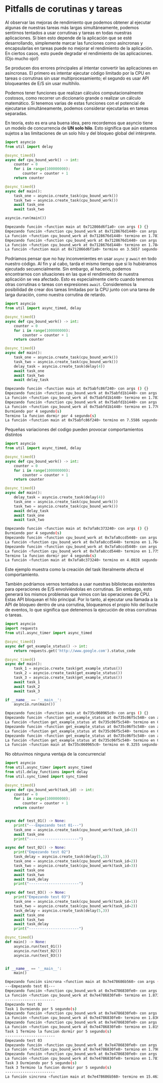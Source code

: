 # Pitfalls de corutinas y tareas


Al observar las mejoras de rendimiento que podemos obtener al ejecutar algunas de nuestras tareas más largas simultáneamente, podemos sentirnos tentados a usar corrutinas y tareas en todas nuestras aplicaciones. Si bien esto depende de la aplicación que se esté desarrollando, simplemente marcar las funciones como asíncronas y encapsularlas en tareas puede no mejorar el rendimiento de la aplicación. En ciertos casos, esto puede degradar el rendimiento de las aplicaciones. (Ojo mucho ojo!)

Se producen dos errores principales al intentar convertir las aplicaciones en asíncronas. El primero es intentar ejecutar código limitado por la CPU en tareas o corrutinas sin usar multiprocesamiento; el segundo es usar API bloqueantes de E/S sin usar multihilo.

Podemos tener funciones que realizan cálculos computacionalmente costosos, como recorrer un diccionario grande o realizar un cálculo matemático. Si tenemos varias de estas funciones con el potencial de ejecutarse simultáneamente, podemos considerar ejecutarlas en tareas separadas. 

En teoría, esto es era una buena idea, pero recordemos que asyncio tiene un modelo de concurrencia de **UN solo hilo**. Esto significa que aún estamos sujetos a las limitaciones de un solo hilo y del bloqueo global del intérprete.


```python title="Ejemplo" linenums="1"
import asyncio
from util import delay

@async_timed()
async def cpu_bound_work() -> int:
    counter = 0
    for i in range(100000000):
        counter = counter + 1
    return counter

@async_timed()
async def main():
    task_one = asyncio.create_task(cpu_bound_work())
    task_two = asyncio.create_task(cpu_bound_work())
    await task_one
    await task_two

asyncio.run(main())
```


```bash title="Salida"
Empezando función <function main at 0x712866d6f1a0> con args () {}
Empezando función <function cpu_bound_work at 0x7128676d1440> con args () {}
La función <function cpu_bound_work at 0x7128676d1440> termino en 1.7814 segundo(s)
Empezando función <function cpu_bound_work at 0x7128676d1440> con args () {}
La función <function cpu_bound_work at 0x7128676d1440> termino en 1.7840 segundo(s)
La función <function main at 0x712866d6f1a0> termino en 3.5657 segundo(s)s
```


Podríamos pensar que no hay inconvenientes en usar `async` y `await` en todo nuestro código. Al fin y al cabo, tarda el mismo tiempo que si lo hubiéramos ejecutado secuencialmente. Sin embargo, al hacerlo, podemos encontrarnos con situaciones en las que el rendimiento de nuestra aplicación se vea afectado. Esto es especialmente cierto cuando tenemos otras corrutinas o tareas con expresiones `await`. 
Consideremos la posibilidad de crear dos tareas limitadas por la CPU junto con una tarea de larga duración, como nuestra corrutina de retardo.


```python title="Ejemplo" linenums="1"
import asyncio
from util import async_timed, delay

@async_timed()
async def cpu_bound_work() -> int:
    counter = 0
    for i in range(100000000):
        counter = counter + 1
    return counter

@async_timed()
async def main():
    task_one = asyncio.create_task(cpu_bound_work())
    task_two = asyncio.create_task(cpu_bound_work())
    delay_task = asyncio.create_task(delay(4))
    await task_one
    await task_two
    await delay_task
```

```bash title="Salida"
Empezando función <function main at 0x75abfc86f240> con args () {}
Empezando función <function cpu_bound_work at 0x75abfd1b1440> con args () {}
La función <function cpu_bound_work at 0x75abfd1b1440> termino en 1.7838 segundo(s)
Empezando función <function cpu_bound_work at 0x75abfd1b1440> con args () {}
La función <function cpu_bound_work at 0x75abfd1b1440> termino en 1.7702 segundo(s)
Durmiendo por 4 segundo(s)
Termino la funcion dormir por 4 segundo(s)
La función <function main at 0x75abfc86f240> termino en 7.5586 segundo(s)
```

Pequeñas variaciones del codigo pueden provocar comportamientos distintos

```python title="Ejemplo" linenums="1"
import asyncio
from util import async_timed, delay

@async_timed()
async def cpu_bound_work() -> int:
    counter = 0
    for i in range(100000000):
        counter = counter + 1
    return counter

@async_timed()
async def main():
    delay_task = asyncio.create_task(delay(4))
    task_one = asyncio.create_task(cpu_bound_work())
    task_two = asyncio.create_task(cpu_bound_work())
    await delay_task
    await task_one
    await task_two
```


```bash title="Salida"
Empezando función <function main at 0x7afa8c373240> con args () {}
Durmiendo por 4 segundo(s)
Empezando función <function cpu_bound_work at 0x7afa8ccd5440> con args () {}
La función <function cpu_bound_work at 0x7afa8ccd5440> termino en 1.7641 segundo(s)
Empezando función <function cpu_bound_work at 0x7afa8ccd5440> con args () {}
La función <function cpu_bound_work at 0x7afa8ccd5440> termino en 1.7755 segundo(s)
Termino la funcion dormir por 4 segundo(s)
La función <function main at 0x7afa8c373240> termino en 4.0028 segundo(s)
```


Este ejemplo muestra como la creación del task literalmente afecta el comportamiento.


También podríamos vernos tentados a usar nuestras bibliotecas existentes para operaciones de E/S envolviéndolas en corrutinas. Sin embargo, esto generará los mismos problemas que vimos con las operaciones de CPU. Estas API bloquean el hilo principal. Por lo tanto, al ejecutar una llamada a la API de bloqueo dentro de una corrutina, bloqueamos el propio hilo del bucle de eventos, lo que significa que detenemos la ejecución de otras corrutinas o tareas.


```python title="Ejemplo con librerias bloqueantes" linenums="1"
import asyncio
import requests
from util.async_timer import async_timed

@async_timed()
async def get_example_status() -> int:
    return requests.get('http://www.google.com').status_code

@async_timed()
async def main():
    task_1 = asyncio.create_task(get_example_status())
    task_2 = asyncio.create_task(get_example_status())
    task_3 = asyncio.create_task(get_example_status())
    await task_1
    await task_2
    await task_3

if __name__ == '__main__':
    asyncio.run(main())
```

```bash title="Salida"
Empezando función <function main at 0x735c060965c0> con args () {}
Empezando función <function get_example_status at 0x735c06f5c540> con args () {}
La función <function get_example_status at 0x735c06f5c540> termino en 0.1208 segundo(s)
Empezando función <function get_example_status at 0x735c06f5c540> con args () {}
La función <function get_example_status at 0x735c06f5c540> termino en 0.1015 segundo(s)
Empezando función <function get_example_status at 0x735c06f5c540> con args () {}
La función <function get_example_status at 0x735c06f5c540> termino en 0.1029 segundo(s)
La función <function main at 0x735c060965c0> termino en 0.3255 segundo(s)
```

No obtuvimos ninguna ventaja de la concurrencia!


```python title="Ejemplo con sync timer" linenums="1"
import asyncio
from util.async_timer import async_timed
from util.delay_functions import delay
from util.sync_timed import sync_timed

@async_timed()
async def cpu_bound_work(task_id) -> int:
    counter = 0
    for i in range(100000000):
        counter = counter + 1
    return counter


async def test_01() -> None:
    print("---Empezando test 01---")
    task_one = asyncio.create_task(cpu_bound_work(task_id=1))
    await task_one
    print("-----------------------")

async def test_02() -> None:
    print("Empezando test 02")
    task_delay = asyncio.create_task(delay(5,1))
    task_one = asyncio.create_task(cpu_bound_work(task_id=2))
    task_two = asyncio.create_task(cpu_bound_work(task_id=3))
    await task_one
    await task_two
    await task_delay
    print("-----------------------")

async def test_03() -> None:
    print("Empezando test 03")
    task_one = asyncio.create_task(cpu_bound_work(task_id=1))
    task_two = asyncio.create_task(cpu_bound_work(task_id=2))
    task_delay = asyncio.create_task(delay(5,3))
    await task_one
    await task_two
    await task_delay
    print("-----------------------")

@sync_timed()
def main() -> None:
    asyncio.run(test_01())
    asyncio.run(test_02())
    asyncio.run(test_03())


if __name__ == '__main__':
    main()
```

```bash title="Salida"
Empezando función sincrona <function main at 0x7e478686b560> con args () {}
---Empezando test 01---
Empezando función <function cpu_bound_work at 0x7e4786830fe0> con args () {'task_id': 1}
La función <function cpu_bound_work at 0x7e4786830fe0> termino en 1.8737 segundo(s)
-----------------------
Empezando test 02
Task 1 Durmiendo por 5 segundo(s)
Empezando función <function cpu_bound_work at 0x7e4786830fe0> con args () {'task_id': 2}
La función <function cpu_bound_work at 0x7e4786830fe0> termino en 1.8369 segundo(s)
Empezando función <function cpu_bound_work at 0x7e4786830fe0> con args () {'task_id': 3}
La función <function cpu_bound_work at 0x7e4786830fe0> termino en 1.8190 segundo(s)
Task 1 Termino la funcion dormir por 5 segundo(s)
-----------------------
Empezando test 03
Empezando función <function cpu_bound_work at 0x7e4786830fe0> con args () {'task_id': 1}
La función <function cpu_bound_work at 0x7e4786830fe0> termino en 1.7980 segundo(s)
Empezando función <function cpu_bound_work at 0x7e4786830fe0> con args () {'task_id': 2}
La función <function cpu_bound_work at 0x7e4786830fe0> termino en 1.7814 segundo(s)
Task 3 Durmiendo por 5 segundo(s)
Task 3 Termino la funcion dormir por 5 segundo(s)
-----------------------
La función sincrona <function main at 0x7e478686b560> termino en 15.4637 segundo(s)
```
